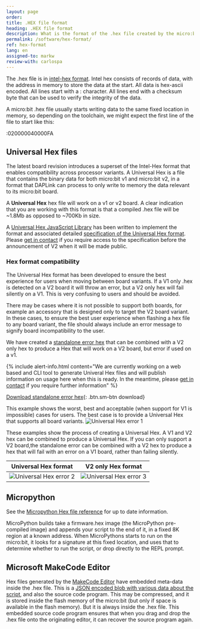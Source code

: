 ```yaml
---
layout: page
order:
title: .HEX file format
heading: .HEX file format
description: What is the format of the .hex file created by the micro:bit editors?
permalink: /software/hex-format/
ref: hex-format
lang: en
assigned-to: markw
review-with: carlospa
---
```


The .hex file is in [intel-hex format](https://en.wikipedia.org/wiki/Intel_HEX). Intel hex consists of records of data, with the address in memory to store the data at the start. All data is hex-ascii encoded. All lines start with a : character. All lines end with a checksum byte that can be used to verify the integrity of the data.

A micro:bit .hex file usually starts writing data to the same fixed location in memory, so depending on the toolchain, we might expect the first line of the file to start like this:

:020000040000FA

## Universal Hex files

The latest board revision introduces a superset of the Intel-Hex format that enables compatibility across processor variants. A Universal Hex is a file that contains the binary data for both micro:bit <span class="v1">v1</span> and micro:bit <span class="v2">v2</span>, in a format that DAPLink can process to only write to memory the data relevant to its micro:bit board.

A **Universal Hex** hex file will work on a v1 or v2 board. 
A clear indication that you are working with this format is that a compiled .hex file will be ~1.8Mb as opposed to ~700Kb in size.

A [Universal Hex JavaScript Library](https://github.com/microbit-foundation/microbit-universal-hex) has been written to implement the format and associated detailed [specification of the Universal Hex format](https://github.com/microbit-foundation/universal-hex/).  Please [get in contact](mailto:support@microbit.org?subject=Request%20for%20access%20to%20Universal%20hex&20spec&body=Name%3A%0D%0A%0D%0AGitHub%20ID%3A) if you require access to the specification before the announcement of V2 when it will be made public.

### Hex format compatibility
The Universal Hex format has been developed to ensure the best experience for users when moving between board variants. If a V1 only .hex is detected on a V2 board it will throw an error, but a V2 only hex will fail silently on a V1. This is very confusing to users and should be avoided.

There may be cases where it is not possible to support both boards, for example an accessory that is designed only to target the V2 board variant. In these cases, to ensure the best user experience when flashing a hex file to any board variant, the file should always include an error message to signify board incompatibility to the user.

We have created a [standalone error hex](/docs/software/assets/stand-alone-error-v1.hex) that can be combined with a V2 only hex to produce a Hex that will work on a V2 board, but error if used on a v1.

{% include alert-info.html content="We are currently working on a web based and CLI tool to generate Univeral Hex files and will publish information on usage here when this is ready. In the meantime, please [get in contact](mailto:support@microbit.org) if you require further information" %}

[Download standalone error hex](/docs/software/assets/stand-alone-error-v1.hex){: .btn.sm-btn download}

This example shows the worst, best and acceptable (when support for V1 is impossible) cases for users. The best case is to provide a Universal Hex that supports all board variants.
![Universal Hex error 1](/docs/software/assets/hex-compatibility-errors.png)

These examples show the process of creating a Universal Hex. A V1 and V2 hex can be combined to produce a Universal Hex. If you can only support a V2 board,the standalone error can be combined with a V2 hex to produce a hex that will fail with an error on a V1 board, rather than failing silently.

|Universal Hex format                                                 |V2 only Hex format                               |
|-----------------------------------------------------------|-----------------------------------------------------------|
| ![Universal Hex error 2](/docs/software/assets/uhex2.png) | ![Universal Hex error 3](/docs/software/assets/uhex1.png) |


## Micropython

See the [Micropython Hex file reference](https://microbit-micropython.readthedocs.io/en/latest/devguide/hexformat.html) for up to date information.

MicroPython builds take a firmware.hex image (the MicroPython pre-compiled image) and appends your script to the end of it, in a fixed 8K region at a known address. When MicroPythons starts to run on the micro:bit, it looks for a signature at this fixed location, and uses that to determine whether to run the script, or drop directly to the REPL prompt.

## Microsoft MakeCode Editor

Hex files generated by the [MakeCode Editor](https://makecode.microbit.org) have embedded meta-data inside the .hex file. This is a [JSON encoded blob with various data about the script](https://github.com/Microsoft/pxt/blob/437f53ca6311335c7f3f75a062ec1079b4e7806a/docs/source-embedding.md), and also the source code program. This may be compressed, and it is stored inside the flash memory of the micro:bit (but only if space is available in the flash memory). But it is always inside the .hex file. This embedded source code program ensures that when you drag and drop the .hex file onto the originating editor, it can recover the source program again.

